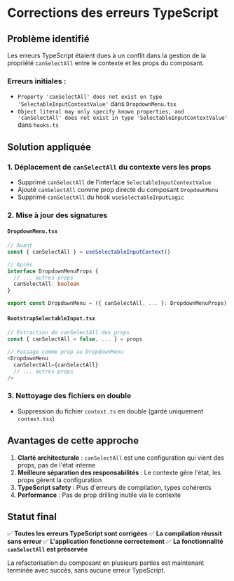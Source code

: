 # Corrections des erreurs TypeScript

## Problème identifié

Les erreurs TypeScript étaient dues à un conflit dans la gestion de la propriété `canSelectAll` entre le contexte et les props du composant.

### Erreurs initiales :
- `Property 'canSelectAll' does not exist on type 'SelectableInputContextValue'` dans `DropdownMenu.tsx`
- `Object literal may only specify known properties, and 'canSelectAll' does not exist in type 'SelectableInputContextValue'` dans `hooks.ts`

## Solution appliquée

### 1. **Déplacement de `canSelectAll` du contexte vers les props**
- Supprimé `canSelectAll` de l'interface `SelectableInputContextValue`
- Ajouté `canSelectAll` comme prop directe du composant `DropdownMenu`
- Supprimé `canSelectAll` du hook `useSelectableInputLogic`

### 2. **Mise à jour des signatures**

#### `DropdownMenu.tsx`
```typescript
// Avant
const { canSelectAll } = useSelectableInputContext()

// Après
interface DropdownMenuProps {
  // ... autres props
  canSelectAll: boolean
}

export const DropdownMenu = ({ canSelectAll, ... }: DropdownMenuProps) => {
```

#### `BootstrapSelectableInput.tsx`
```typescript
// Extraction de canSelectAll des props
const { canSelectAll = false, ... } = props

// Passage comme prop au DropdownMenu
<DropdownMenu
  canSelectAll={canSelectAll}
  // ... autres props
/>
```

### 3. **Nettoyage des fichiers en double**
- Suppression du fichier `context.ts` en double (gardé uniquement `context.tsx`)

## Avantages de cette approche

1. **Clarté architecturale** : `canSelectAll` est une configuration qui vient des props, pas de l'état interne
2. **Meilleure séparation des responsabilités** : Le contexte gère l'état, les props gèrent la configuration
3. **TypeScript safety** : Plus d'erreurs de compilation, types cohérents
4. **Performance** : Pas de prop drilling inutile via le contexte

## Statut final

✅ **Toutes les erreurs TypeScript sont corrigées**
✅ **La compilation réussit sans erreur**
✅ **L'application fonctionne correctement**
✅ **La fonctionnalité `canSelectAll` est préservée**

La refactorisation du composant en plusieurs parties est maintenant terminée avec succès, sans aucune erreur TypeScript.
